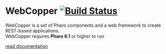# WebCopper [![Build Status](https://travis-ci.org/GlennCavarle/WebCopper.svg?branch=master)](https://travis-ci.org/GlennCavarle/WebCopper)

WebCopper is a set of Pharo components and a web framework to create REST-based applications.  
WebCopper requires **Pharo 6.1** or higher to run

[read documentation](./doc/SUMMARY.md)
